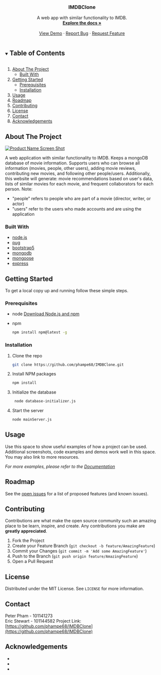 <!-- PROJECT LOGO -->
<br />
<p align="center">


  <h3 align="center">IMDBClone</h3>

  <p align="center">
    A web app with similar functionality to IMDB.
    <br />
    <a href="https://github.com/phampe68/IMDBClone"><strong>Explore the docs »</strong></a>
    <br />
    <br />
    <a href="https://github.com/phampe68/IMDBClone">View Demo</a>
    ·
    <a href="https://github.com/phampe68/IMDBClone/issues">Report Bug</a>
    ·
    <a href="https://github.com/phampe68/IMDBClone/issues">Request Feature</a>
  </p>
</p>



<!-- TABLE OF CONTENTS -->
<details open="open">
  <summary><h2 style="display: inline-block">Table of Contents</h2></summary>
  <ol>
    <li>
      <a href="#about-the-project">About The Project</a>
      <ul>
        <li><a href="#built-with">Built With</a></li>
      </ul>
    </li>
    <li>
      <a href="#getting-started">Getting Started</a>
      <ul>
        <li><a href="#prerequisites">Prerequisites</a></li>
        <li><a href="#installation">Installation</a></li>
      </ul>
    </li>
    <li><a href="#usage">Usage</a></li>
    <li><a href="#roadmap">Roadmap</a></li>
    <li><a href="#contributing">Contributing</a></li>
    <li><a href="#license">License</a></li>
    <li><a href="#contact">Contact</a></li>
    <li><a href="#acknowledgements">Acknowledgements</a></li>
  </ol>
</details>



<!-- ABOUT THE PROJECT -->
## About The Project

[![Product Name Screen Shot][product-screenshot]](https://example.com)

 A web application with similar functionality to IMDB. Keeps a mongoDB database of movie information. Supports users who 
    can browse all information (movies, people, other users), adding movie reviews, contributing new movies, and following other people/users.
    Additionally, this website will generate: movie recommendations based on user's data, lists of similar movies for each movie, and frequent collaborators for each person.
    Note: 
    <ul>
        <li>"people" refers to people who are part of a movie (director, writer, or actor)</li>
        <li>"users" refer to the users who made accounts and are using the application</li>
    </ul>



### Built With
* [node.js]("https://nodejs.org/en/")
* [pug]("https://pugjs.org/")
* [bootstrap5]("https://getbootstrap.com/docs/5.0/getting-started/introduction/")
* [mongodb]("https://www.mongodb.com/")
* [mongoose]("https://mongoosejs.com/")
* [express]("https://expressjs.com/")



<!-- GETTING STARTED -->
## Getting Started

To get a local copy up and running follow these simple steps.

### Prerequisites

* node
    [Download Node.js and npm]("https://nodejs.org/en/download/")

* npm
  ```sh
  npm install npm@latest -g
  ```

### Installation

1. Clone the repo
   ```sh
   git clone https://github.com/phampe68/IMDBClone.git
   ```
2. Install NPM packages
   ```sh
   npm install
   ```
3. Initialize the database
   ```sh
    node database-initializer.js
    ```
4. Start the server
    ```sh
    node mainServer.js
    ```

<!-- USAGE EXAMPLES -->
## Usage

Use this space to show useful examples of how a project can be used. Additional screenshots, code examples and demos work well in this space. You may also link to more resources.

_For more examples, please refer to the [Documentation](https://example.com)_



<!-- ROADMAP -->
## Roadmap

See the [open issues](https://github.com/phampe68/IMDBClone/issues) for a list of proposed features (and known issues).



<!-- CONTRIBUTING -->
## Contributing

Contributions are what make the open source community such an amazing place to be learn, inspire, and create. Any contributions you make are **greatly appreciated**.

1. Fork the Project
2. Create your Feature Branch (`git checkout -b feature/AmazingFeature`)
3. Commit your Changes (`git commit -m 'Add some AmazingFeature'`)
4. Push to the Branch (`git push origin feature/AmazingFeature`)
5. Open a Pull Request



<!-- LICENSE -->
## License

Distributed under the MIT License. See `LICENSE` for more information.



<!-- CONTACT -->
## Contact

Peter Pham - 101141273
<br>
Eric Stewart - 101144582
Project Link: [https://github.com/phampe68/IMDBClone](https://github.com/phampe68/IMDBClone)



<!-- ACKNOWLEDGEMENTS -->
## Acknowledgements

* []()
* []()
* []()


[product-screenshot]: ./images/IMDBCloneLogo.jpg



